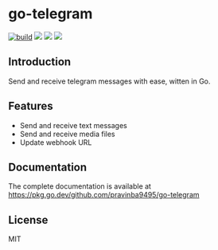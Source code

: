 # go-telegram
[![build](https://github.com/pravinba9495/go-telegram/actions/workflows/build.yml/badge.svg?branch=master)](https://github.com/pravinba9495/go-telegram/actions/workflows/build.yml) ![](https://img.shields.io/github/license/pravinba9495/go-telegram) ![](https://goreportcard.com/badge/github.com/pravinba9495/go-telegram) ![](https://godoc.org/github.com/pravinba9495/go-telegram?status.svg)

## Introduction
Send and receive telegram messages with ease, witten in Go.

## Features
- Send and receive text messages
- Send and receive media files
- Update webhook URL

## Documentation
The complete documentation is available at https://pkg.go.dev/github.com/pravinba9495/go-telegram

## License
MIT
